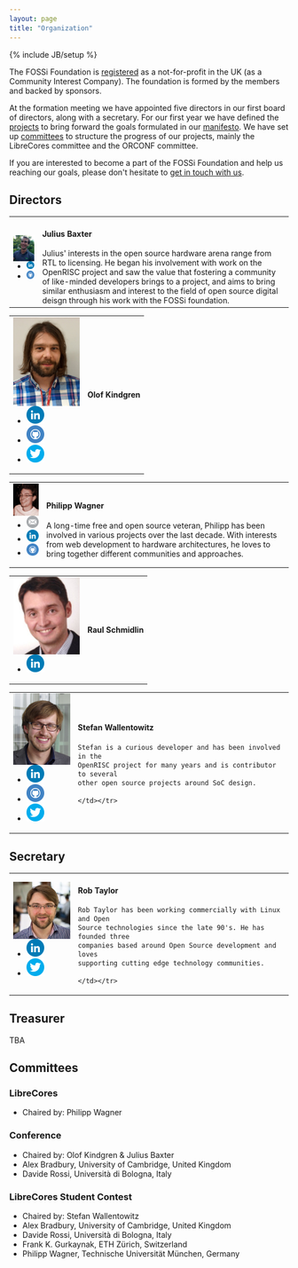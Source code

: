 ```yaml
---
layout: page
title: "Organization"
---
```

{% include JB/setup %}

The FOSSi Foundation is
[registered](https://beta.companieshouse.gov.uk/company/09848956) as a
not-for-profit in the UK (as a Community Interest Company). The
foundation is formed by the members and backed by sponsors.

At the formation meeting we have appointed five directors in our first
board of directors, along with a secretary. For our first year we have
defined the [projects](/projects.html) to bring forward the goals
formulated in our [manifesto](/manifesto.html). We have set up
[committees](#committees) to structure the progress of our projects,
mainly the LibreCores committee and the ORCONF committee.

If you are interested to become a part of the FOSSi Foundation and
help us reaching our goals, please don't hesitate to
[get in touch with us](/getinvolved.html).


## Directors

<a name="julius"/>
<table cellpadding="10">
	<tr><td><img src="/assets/people/JuliusBaxter.jpg" align="left" width="120px">
	<ul class="share-buttons">
	<li><a href="https://www.linkedin.com/in/julius-baxter-78840223"><img title="Visit my LinkedIn profile" src="/assets/flat_web_icon_set/color/LinkedIn.png"></a></li>
	<li><a href="https://github.com/juliusbaxter"><img title="Visit my GitHub account" src="/assets/flat_web_icon_set/color/Github.png"></a></li>
	</ul></td>
	<td><h4>Julius Baxter</h4>
	Julius' interests in the open source hardware arena range from RTL to licensing. He began his involvement with work on the OpenRISC project and saw the value that fostering a community of like-minded developers brings to a project, and aims to bring similar enthusiasm and interest to the field of open source digital deisgn through his work with the FOSSi foundation.
	</td></tr>
</table>

<a name="olof"/>
<table cellpadding="10">
	<tr><td><img src="/assets/people/OlofKindgren.jpg" align="left" width="120px">
	<ul class="share-buttons">
	<li><a href="https://www.linkedin.com/in/olofkindgren"><img title="Visit my LinkedIn profile" src="/assets/flat_web_icon_set/color/LinkedIn.png"></a></li>
	<li><a href="https://github.com/olofk/"><img title="Visit my GitHub account" src="/assets/flat_web_icon_set/color/Github.png"></a></li>
	<li><a href="https://twitter.com/OlofKindgren"><img title="Visit my Twitter account" src="/assets/flat_web_icon_set/color/Twitter.png"></a></li>
	</ul></td>
	<td><h4>Olof Kindgren</h4>
	</td></tr>
</table>

<a name="philipp"/>
<table cellpadding="10">
	<tr><td><img src="/assets/people/PhilippWagner.jpg" align="left" width="120px">
	<ul class="share-buttons">
	<li><a href="mailto:mail@philipp-wagner.com"><img title="Send me an email" src="/assets/flat_web_icon_set/color/Email.png"/></a></li>
	<li><a href="https://www.linkedin.com/in/imphil"><img title="Visit my LinkedIn profile" src="/assets/flat_web_icon_set/color/LinkedIn.png"/></a></li>
	<li><a href="https://github.com/imphil"><img title="Visit my GitHub account" src="/assets/flat_web_icon_set/color/Github.png"/></a></li>
	</ul></td>
	<td>
	<h4>Philipp Wagner</h4>
	A long-time free and open source veteran, Philipp has been involved in various projects over the last decade. With interests from web development to hardware architectures, he loves to bring together different communities and approaches.
	</td></tr>
</table>

<a name="raul"/>
<table cellpadding="10">
	<tr><td><img src="/assets/people/RaulSchmidlin.jpg" align="left" width="120px">
	<ul class="share-buttons">
	<li><a href="https://www.linkedin.com/in/raul-schmidlin-5205367"><img title="Visit my LinkedIn profile" src="/assets/flat_web_icon_set/color/LinkedIn.png"></a></li>
	</ul></td>
	<td><h4>Raul Schmidlin</h4></td></tr>
</table>

<a name="wallento"/>
<table cellpadding="10">
	<tr><td><img src="/assets/people/StefanWallentowitz.png" align="left" width="120px">
	<ul class="share-buttons">
	<li><a href="https://www.linkedin.com/in/wallento"><img title="Visit my LinkedIn profile" src="/assets/flat_web_icon_set/color/LinkedIn.png"></a></li>
	<li><a href="https://github.com/wallento/"><img title="Visit my GitHub account" src="/assets/flat_web_icon_set/color/Github.png"></a></li>
	<li><a href="https://twitter.com/wallento"><img title="Visit my Twitter account" src="/assets/flat_web_icon_set/color/Twitter.png"></a></li>
	</ul></td>
	<td><h4>Stefan Wallentowitz</h4>

	Stefan is a curious developer and has been involved in the
    OpenRISC project for many years and is contributor to several
    other open source projects around SoC design.

	</td></tr>
</table>

## Secretary

<table cellpadding="10">
	<tr><td><img src="/assets/people/RobTaylor.jpg" align="left" width="120px">
	<ul class="share-buttons">
	<li><a href="https://www.linkedin.com/in/robtaylor78"><img title="Visit my LinkedIn profile" src="/assets/flat_web_icon_set/color/LinkedIn.png"></a></li>
	<li><a href="https://twitter.com/robtaylor78"><img title="Visit my Twitter account" src="/assets/flat_web_icon_set/color/Twitter.png"></a></li>
	</ul></td>
	<td><h4>Rob Taylor</h4>

	Rob Taylor has been working commercially with Linux and Open
    Source technologies since the late 90's. He has founded three
    companies based around Open Source development and loves
    supporting cutting edge technology communities.

	</td></tr>
</table>

## Treasurer

TBA

## Committees

### LibreCores

* Chaired by: Philipp Wagner

### Conference

* Chaired by: Olof Kindgren & Julius Baxter
* Alex Bradbury, University of Cambridge, United Kingdom
* Davide Rossi, Università di Bologna, Italy

### LibreCores Student Contest

* Chaired by: Stefan Wallentowitz
* Alex Bradbury, University of Cambridge, United Kingdom
* Davide Rossi, Università di Bologna, Italy
* Frank K. Gurkaynak, ETH Zürich, Switzerland
* Philipp Wagner, Technische Universität München, Germany
